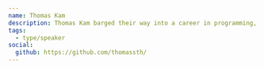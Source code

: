 ```yaml
---
name: Thomas Kam
description: Thomas Kam barged their way into a career in programming, and is still kind of amazed that they did so.
tags:
  - type/speaker
social:
  github: https://github.com/thomassth/
---
```

